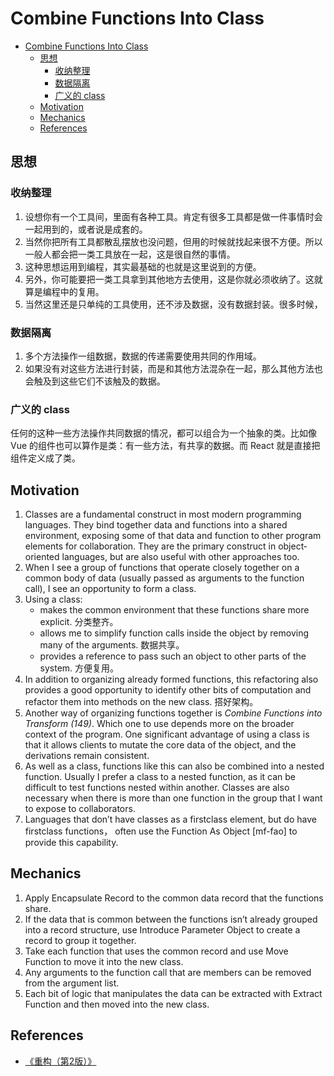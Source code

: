 # Combine Functions Into Class

<!-- TOC -->

- [Combine Functions Into Class](#combine-functions-into-class)
    - [思想](#思想)
        - [收纳整理](#收纳整理)
        - [数据隔离](#数据隔离)
        - [广义的 class](#广义的-class)
    - [Motivation](#motivation)
    - [Mechanics](#mechanics)
    - [References](#references)

<!-- /TOC -->


## 思想
### 收纳整理
1. 设想你有一个工具间，里面有各种工具。肯定有很多工具都是做一件事情时会一起用到的，或者说是成套的。
2. 当然你把所有工具都散乱摆放也没问题，但用的时候就找起来很不方便。所以一般人都会把一类工具放在一起，这是很自然的事情。
3. 这种思想运用到编程，其实最基础的也就是这里说到的方便。
4. 另外，你可能要把一类工具拿到其他地方去使用，这是你就必须收纳了。这就算是编程中的复用。
5. 当然这里还是只单纯的工具使用，还不涉及数据，没有数据封装。很多时候，

### 数据隔离
1. 多个方法操作一组数据，数据的传递需要使用共同的作用域。
2. 如果没有对这些方法进行封装，而是和其他方法混杂在一起，那么其他方法也会触及到这些它们不该触及的数据。

### 广义的 class
任何的这种一些方法操作共同数据的情况，都可以组合为一个抽象的类。比如像 Vue 的组件也可以算作是类：有一些方法，有共享的数据。而 React 就是直接把组件定义成了类。


## Motivation
1. Classes are a fundamental construct in most modern programming languages. They bind together data and functions into a shared environment, exposing some of that data and function to other program elements for collaboration. They are the primary construct in object­oriented languages, but are also useful with other approaches too.
2. When I see a group of functions that operate closely together on a common body of data (usually passed as arguments to the function call), I see an opportunity to form a class.
3. Using a class:
    * makes the common environment that these functions share more explicit. 分类整齐。
    * allows me to simplify function calls inside the object by removing many of the arguments. 数据共享。
    * provides a reference to pass such an object to other parts of the system. 方便复用。
4. In addition to organizing already formed functions, this refactoring also provides a good opportunity to identify other bits of computation and refactor them into methods on the new class. 搭好架构。
5. Another way of organizing functions together is *Combine Functions into Transform (149)*. Which one to use depends more on the broader context of the program. One significant advantage of using a class is that it allows clients to mutate the core data of the object, and the derivations remain consistent.
6. As well as a class, functions like this can also be combined into a nested function. Usually I prefer a class to a nested function, as it can be difficult to test functions nested within another. Classes are also necessary when there is more than one function in the group that I want to expose to collaborators.
7. Languages that don’t have classes as a first­class element, but do have first­class functions， often use the Function As Object [mf-­fao] to provide this capability.


## Mechanics
1. Apply Encapsulate Record to the common data record that the functions share.
2. If the data that is common between the functions isn’t already grouped into a record structure, use Introduce Parameter Object to create a record to group it together.
3. Take each function that uses the common record and use Move Function to move it into the new class.
4. Any arguments to the function call that are members can be removed from the argument list.
5. Each bit of logic that manipulates the data can be extracted with Extract Function and then moved into the new class.


## References
* [《重构（第2版）》](https://book.douban.com/subject/33400354/)
